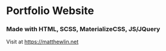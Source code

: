 # Portfolio Website
### Made with HTML, SCSS, MaterializeCSS, JS/JQuery

Visit at https://matthewlin.net
